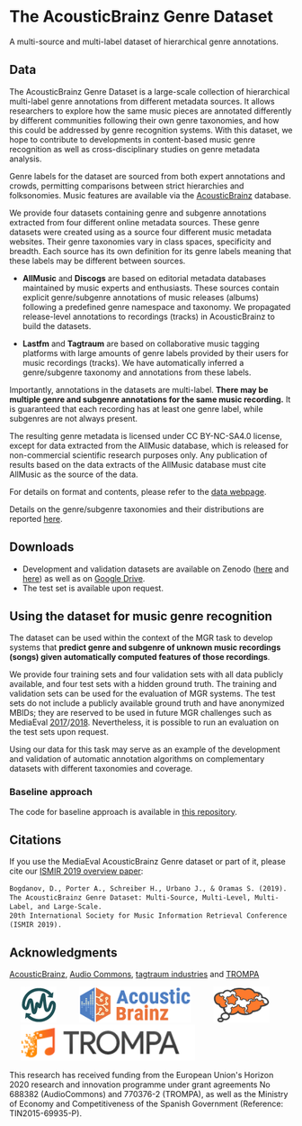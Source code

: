 # The AcousticBrainz Genre Dataset
A multi-source and multi-label dataset of hierarchical genre annotations.


## Data
The AcousticBrainz Genre Dataset is a large-scale collection of hierarchical
multi-label genre annotations from different metadata sources. It allows researchers to explore how the same music pieces are annotated differently by different communities following their own genre taxonomies, and how this could be addressed by genre recognition systems. With this dataset, we hope to contribute to developments in content-based music genre recognition as well as cross-disciplinary studies on genre metadata analysis.

Genre labels for the dataset are sourced from both expert annotations and crowds, permitting comparisons between strict hierarchies and folksonomies. Music features are available via the [AcousticBrainz](https://acousticbrainz.org/) database.

We provide four datasets containing genre and subgenre annotations extracted from four different online metadata sources. These genre datasets were created using as a source four different music metadata websites. Their genre taxonomies vary in class spaces, specificity and breadth. Each source has its own definition for its genre labels meaning that these labels may be different between sources.

* **AllMusic** and **Discogs** are based on editorial metadata databases maintained by music experts and enthusiasts. These sources contain explicit genre/subgenre annotations of music releases (albums) following a predefined genre namespace and taxonomy. We propagated release-level annotations to recordings (tracks) in AcousticBrainz to build the datasets.

* **Lastfm** and **Tagtraum** are based on collaborative music tagging platforms with large amounts of genre labels provided by their users for music recordings (tracks). We have automatically inferred a genre/subgenre taxonomy and annotations from these labels.

Importantly, annotations in the datasets are multi-label. **There may be multiple genre and subgenre annotations for the same music recording.** It is guaranteed that each recording has at least one genre label, while subgenres are not always present.

The resulting genre metadata is licensed under CC BY-NC-SA4.0 license, except for data extracted from the AllMusic database, which is released for non-commercial scientific research purposes only. Any publication of results based on the data extracts of the AllMusic database must cite AllMusic as the source of the data.

For details on format and contents, please refer to the [data webpage](data/).

Details on the genre/subgenre taxonomies and their distributions  are  reported [here](data_stats/).


## Downloads

- Development and validation datasets are available on Zenodo ([here](https://zenodo.org/record/2553414) and [here](https://zenodo.org/record/2554044)) as well as on [Google Drive](https://drive.google.com/open?id=0B8wz5KkuLnI3RjFYSFY5TkJVU1U).
- The test set is available upon request.


## Using the dataset for music genre recognition

The dataset can be used within the context of the MGR task to develop systems that **predict genre and subgenre of unknown music recordings (songs) given automatically computed features of those recordings**.

We provide four training sets and four validation sets with all data publicly available,  and four test sets with a hidden ground truth.  The training and validation sets can be used for the evaluation of MGR systems. The test sets do not include a publicly available ground truth and have anonymized MBIDs; they are reserved to be used in future MGR challenges such as MediaEval [2017](https://multimediaeval.github.io/2017-AcousticBrainz-Genre-Task/)/[2018](https://multimediaeval.github.io/2018-AcousticBrainz-Genre-Task/). Nevertheless, it is possible to run an evaluation on the test sets upon request.

Using our data for this task may serve as an example of the development and validation of automatic annotation algorithms on complementary datasets with different taxonomies and coverage.

### Baseline approach

The code for baseline approach is available in [this repository](https://github.com/MTG/acousticbrainz-mediaeval-baselines).


## Citations
If you use the MediaEval AcousticBrainz Genre dataset or part of it, please cite our [ISMIR 2019 overview paper](http://hdl.handle.net/10230/32931):

```
Bogdanov, D., Porter A., Schreiber H., Urbano J., & Oramas S. (2019).
The AcousticBrainz Genre Dataset: Multi-Source, Multi-Level, Multi-Label, and Large-Scale. 
20th International Society for Music Information Retrieval Conference (ISMIR 2019).
```


## Acknowledgments

[AcousticBrainz](https://acousticbrainz.org/), [Audio Commons](http://audiocommons.org/), [tagtraum industries](http://www.tagtraum.com/) and [TROMPA](https://trompamusic.eu/)

<img src="img/audio-commons-icon_64px.jpg" height="64" hspace="20"><img src="img/acousticbrainz_logo_short_horizontal.png" height="64" hspace="20"><img src="img/tagtraum_logo_small_w_g@2x.png" height="64" hspace="20"><img src="img/trompa-logo.png" height="64" hspace="20">

This research has received funding from the European Union's Horizon 2020 research and innovation programme under grant agreements No 688382 (AudioCommons) and 770376-2 (TROMPA), as well as the Ministry of Economy and Competitiveness of the Spanish Government 
(Reference: TIN2015-69935-P).
